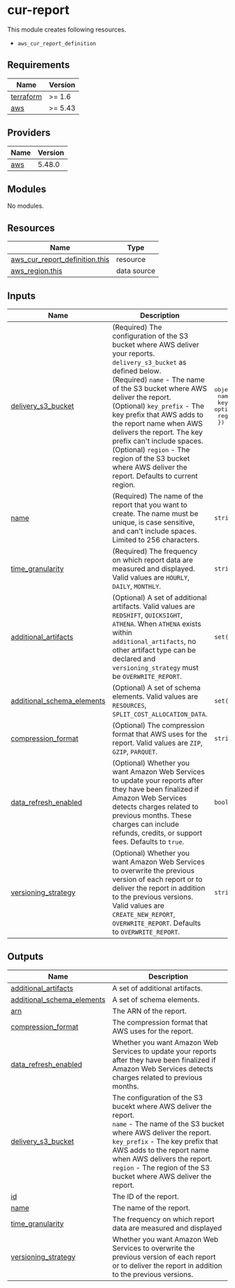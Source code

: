 # cur-report

This module creates following resources.

- `aws_cur_report_definition`

<!-- BEGINNING OF PRE-COMMIT-TERRAFORM DOCS HOOK -->
## Requirements

| Name | Version |
|------|---------|
| <a name="requirement_terraform"></a> [terraform](#requirement\_terraform) | >= 1.6 |
| <a name="requirement_aws"></a> [aws](#requirement\_aws) | >= 5.43 |

## Providers

| Name | Version |
|------|---------|
| <a name="provider_aws"></a> [aws](#provider\_aws) | 5.48.0 |

## Modules

No modules.

## Resources

| Name | Type |
|------|------|
| [aws_cur_report_definition.this](https://registry.terraform.io/providers/hashicorp/aws/latest/docs/resources/cur_report_definition) | resource |
| [aws_region.this](https://registry.terraform.io/providers/hashicorp/aws/latest/docs/data-sources/region) | data source |

## Inputs

| Name | Description | Type | Default | Required |
|------|-------------|------|---------|:--------:|
| <a name="input_delivery_s3_bucket"></a> [delivery\_s3\_bucket](#input\_delivery\_s3\_bucket) | (Required) The configuration of the S3 bucket where AWS deliver your reports. `delivery_s3_bucket` as defined below.<br>    (Required) `name` - The name of the S3 bucket where AWS deliver the report.<br>    (Optional) `key_prefix` - The key prefix that AWS adds to the report name when AWS delivers the report. The key prefix can't include spaces.<br>    (Optional) `region` - The region of the S3 bucket where AWS deliver the report. Defaults to current region. | <pre>object({<br>    name       = string<br>    key_prefix = optional(string)<br>    region     = optional(string)<br>  })</pre> | n/a | yes |
| <a name="input_name"></a> [name](#input\_name) | (Required) The name of the report that you want to create. The name must be unique, is case sensitive, and can't include spaces. Limited to 256 characters. | `string` | n/a | yes |
| <a name="input_time_granularity"></a> [time\_granularity](#input\_time\_granularity) | (Required) The frequency on which report data are measured and displayed. Valid values are `HOURLY`, `DAILY`, `MONTHLY`. | `string` | n/a | yes |
| <a name="input_additional_artifacts"></a> [additional\_artifacts](#input\_additional\_artifacts) | (Optional) A set of additional artifacts. Valid values are `REDSHIFT`, `QUICKSIGHT`, `ATHENA`. When `ATHENA` exists within `additional_artifacts`, no other artifact type can be declared and `versioning_strategy` must be `OVERWRITE_REPORT`. | `set(string)` | `[]` | no |
| <a name="input_additional_schema_elements"></a> [additional\_schema\_elements](#input\_additional\_schema\_elements) | (Optional) A set of schema elements. Valid values are `RESOURCES`, `SPLIT_COST_ALLOCATION_DATA`. | `set(string)` | `[]` | no |
| <a name="input_compression_format"></a> [compression\_format](#input\_compression\_format) | (Optional) The compression format that AWS uses for the report. Valid values are `ZIP`, `GZIP`, `PARQUET`. | `string` | `"GZIP"` | no |
| <a name="input_data_refresh_enabled"></a> [data\_refresh\_enabled](#input\_data\_refresh\_enabled) | (Optional) Whether you want Amazon Web Services to update your reports after they have been finalized if Amazon Web Services detects charges related to previous months. These charges can include refunds, credits, or support fees. Defaults to `true`. | `bool` | `true` | no |
| <a name="input_versioning_strategy"></a> [versioning\_strategy](#input\_versioning\_strategy) | (Optional) Whether you want Amazon Web Services to overwrite the previous version of each report or to deliver the report in addition to the previous versions. Valid values are `CREATE_NEW_REPORT`, `OVERWRITE_REPORT`. Defaults to `OVERWRITE_REPORT`. | `string` | `"OVERWRITE_REPORT"` | no |

## Outputs

| Name | Description |
|------|-------------|
| <a name="output_additional_artifacts"></a> [additional\_artifacts](#output\_additional\_artifacts) | A set of additional artifacts. |
| <a name="output_additional_schema_elements"></a> [additional\_schema\_elements](#output\_additional\_schema\_elements) | A set of schema elements. |
| <a name="output_arn"></a> [arn](#output\_arn) | The ARN of the report. |
| <a name="output_compression_format"></a> [compression\_format](#output\_compression\_format) | The compression format that AWS uses for the report. |
| <a name="output_data_refresh_enabled"></a> [data\_refresh\_enabled](#output\_data\_refresh\_enabled) | Whether you want Amazon Web Services to update your reports after they have been finalized if Amazon Web Services detects charges related to previous months. |
| <a name="output_delivery_s3_bucket"></a> [delivery\_s3\_bucket](#output\_delivery\_s3\_bucket) | The configuration of the S3 bucekt where AWS deliver the report.<br>    `name` - The name of the S3 bucket where AWS deliver the report.<br>    `key_prefix` - The key prefix that AWS adds to the report name when AWS delivers the report.<br>    `region` - The region of the S3 bucket where AWS deliver the report. |
| <a name="output_id"></a> [id](#output\_id) | The ID of the report. |
| <a name="output_name"></a> [name](#output\_name) | The name of the report. |
| <a name="output_time_granularity"></a> [time\_granularity](#output\_time\_granularity) | The frequency on which report data are measured and displayed |
| <a name="output_versioning_strategy"></a> [versioning\_strategy](#output\_versioning\_strategy) | Whether you want Amazon Web Services to overwrite the previous version of each report or to deliver the report in addition to the previous versions. |
<!-- END OF PRE-COMMIT-TERRAFORM DOCS HOOK -->
